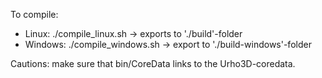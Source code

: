 To compile: 

  * Linux: ./compile_linux.sh -> exports to './build'-folder 
  * Windows: ./compile_windows.sh -> export to './build-windows'-folder

Cautions: make sure that bin/CoreData links to the Urho3D-coredata. 